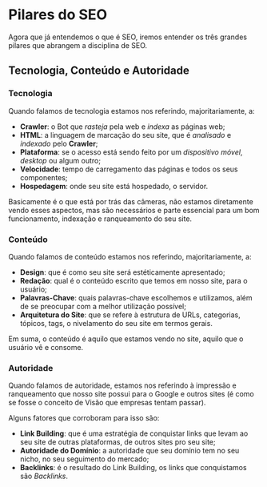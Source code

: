 # Pilares do SEO

Agora que já entendemos o que é SEO, iremos entender os três grandes pilares que abrangem a disciplina de SEO.

## Tecnologia, Conteúdo e Autoridade

### Tecnologia

Quando falamos de tecnologia estamos nos referindo, majoritariamente, a:

- **Crawler**: o Bot que _rasteja_ pela web e _indexa_ as páginas web;
- **HTML**: a linguagem de marcação do seu site, que é _analisado_ e _indexado_ pelo **Crawler**;
- **Plataforma**: se o acesso está sendo feito por um _dispositivo móvel_, _desktop_ ou algum outro;
- **Velocidade**: tempo de carregamento das páginas e todos os seus componentes;
- **Hospedagem**: onde seu site está hospedado, o servidor.

Basicamente é o que está por trás das câmeras, não estamos diretamente vendo esses aspectos, mas são necessários e parte essencial para um bom funcionamento, indexação e ranqueamento do seu site.

### Conteúdo

Quando falamos de conteúdo estamos nos referindo, majoritariamente, a:

- **Design**: que é como seu site será estéticamente apresentado;
- **Redação**: qual é o conteúdo escrito que temos em nosso site, para o usuário;
- **Palavras-Chave**: quais palavras-chave escolhemos e utilizamos, além de se preocupar com a melhor utilização possível;
- **Arquitetura do Site**: que se refere à estrutura de URLs, categorias, tópicos, tags, o nivelamento do seu site em termos gerais.

Em suma, o conteúdo é aquilo que estamos vendo no site, aquilo que o usuário vê e consome.

### Autoridade

Quando falamos de autoridade, estamos nos referindo à impressão e ranqueamento que nosso site possui para o Google e outros sites (é como se fosse o conceito de Visão que empresas tentam passar).

Alguns fatores que corroboram para isso são:

- **Link Building**: que é uma estratégia de conquistar links que levam ao seu site de outras plataformas, de outros sites pro seu site;
- **Autoridade do Domínio**: a autoridade que seu domínio tem no seu nicho, no seu seguimento do mercado;
- **Backlinks**: é o resultado do Link Building, os links que conquistamos são _Backlinks_.
